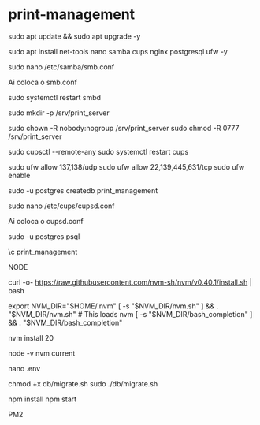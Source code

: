 # print-management
 
sudo apt update && sudo apt upgrade -y

sudo apt install net-tools nano samba cups nginx postgresql ufw -y

sudo nano /etc/samba/smb.conf

Ai coloca o smb.conf

sudo systemctl restart smbd

sudo mkdir -p /srv/print_server

sudo chown -R nobody:nogroup /srv/print_server
sudo chmod -R 0777 /srv/print_server

sudo cupsctl --remote-any
sudo systemctl restart cups


sudo ufw allow 137,138/udp
sudo ufw allow 22,139,445,631/tcp
sudo ufw enable

sudo -u postgres createdb print_management

sudo nano /etc/cups/cupsd.conf

Ai coloca o cupsd.conf

sudo -u postgres psql

\c print_management


NODE

curl -o- https://raw.githubusercontent.com/nvm-sh/nvm/v0.40.1/install.sh | bash

export NVM_DIR="$HOME/.nvm"
[ -s "$NVM_DIR/nvm.sh" ] && \. "$NVM_DIR/nvm.sh"  # This loads nvm
[ -s "$NVM_DIR/bash_completion" ] && \. "$NVM_DIR/bash_completion" 

nvm install 20

node -v
nvm current

nano .env

chmod +x db/migrate.sh
sudo ./db/migrate.sh


npm install
npm start



PM2
